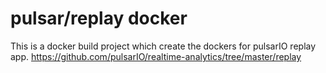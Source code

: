 # pulsar/replay docker

This is a docker build project which create the dockers for pulsarIO replay app. https://github.com/pulsarIO/realtime-analytics/tree/master/replay

